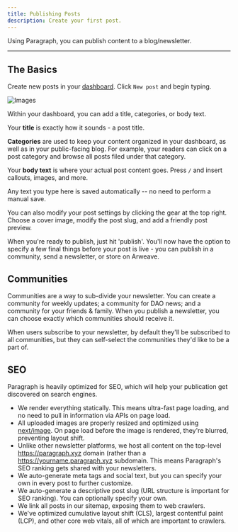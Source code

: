 ```yaml
---
title: Publishing Posts
description: Create your first post.
---
```


Using Paragraph, you can publish content to a blog/newsletter.

---

## The Basics

Create new posts in your [dashboard](https://paragraph.xyz/notes). Click `New post` and begin typing.

![Images](/img/editor.png)

Within your dashboard, you can add a title, categories, or body text.

Your **title** is exactly how it sounds - a post title.

**Categories** are used to keep your content organized in your dashboard, as well as in your public-facing blog. For example, your readers can click on a post category and browse all posts filed under that category.

Your **body text** is where your actual post content goes. Press `/` and insert callouts, images, and more.

Any text you type here is saved automatically -- no need to perform a manual save.

You can also modify your post settings by clicking the gear at the top right. Choose a cover image, modify the post slug, and add a friendly post preview.

When you're ready to publish, just hit 'publish'. You'll now have the option to specify a few final things before your post is live - you can publish in a community, send a newsletter, or store on Arweave.

## Communities

Communities are a way to sub-divide your newsletter. You can create a community for weekly updates; a community for DAO news; and a community for your friends & family. When you publish a newsletter, you can choose exactly which communities should receive it.

When users subscribe to your newsletter, by default they'll be subscribed to all communities, but they can self-select the communities they'd like to be a part of.

## SEO

Paragraph is heavily optimized for SEO, which will help your publication get discovered on search engines.

- We render everything statically. This means ultra-fast page loading, and no need to pull in information via APIs on page load.
- All uploaded images are properly resized and optimized using [next/image](https://nextjs.org/docs/api-reference/next/image). On page load before the image is rendered, they're blurred, preventing layout shift.
- Unlike other newsletter platforms, we host all content on the top-level https://paragraph.xyz domain (rather than a https://yourname.paragraph.xyz subdomain. This means Paragraph's SEO ranking gets shared with your newsletters.
- We auto-generate meta tags and social text, but you can specify your own in every post to further customize.
- We auto-generate a descriptive post slug (URL structure is important for SEO ranking). You can optionally specify your own.
- We link all posts in our sitemap, exposing them to web crawlers.
- We've optimized cumulative layout shift (CLS), largest contentful paint (LCP), and other core web vitals, all of which are important to crawlers.

